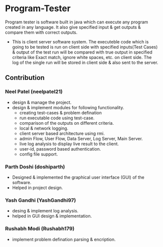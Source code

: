 # Program-Tester
Program tester is software built in java which can execute any program created in any language. It also give specified input & get outputs & compare them with correct outputs.
* This is client server software system. The executeble code which is going to be tested is run on client side with specified inputs(Test Cases) & output of the test run will be compared with true output in specified criteria like Exact match, ignore white spaces, etc. on client side. The log of the single run will be stored in client side & also sent to the server.

## Contribution
### Neel Patel (neelpatel21)
* design & manage the project.
* design & implement modules for following functionality.
  * creating test-cases & problem defination
  * run executable code using test-case.
  * comparison of the outputs on different criteria.
  * local & network logging.
  * client server based architecture using rmi.
  * admin Flow, User Flow, Data Server, Log Server, Main Server.
  * live log analysis to display live result to the client.
  * user-id, password based authentication.
  * config file support.
### Parth Doshi (doshiparth)
* Designed & implemented the graphical user interface (GUI) of the software.
* Helped in project design.
### Yash Gandhi (YashGandhi97)
* desing & implement log analysis.
* helped in GUI design & implementation.
### Rushabh Modi (Rushabh179)
* implement problem defination parsing & encription.
